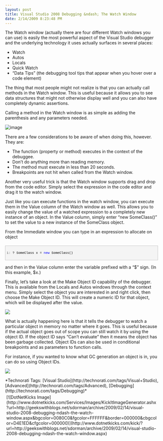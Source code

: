 ```yaml
---
layout: post
title: Visual Studio 2008 Debugging &ndash; The Watch Window
date: 2/14/2009 8:23:48 PM
---
```


The Watch window (actually there are four different Watch windows you can use) is easily the most powerful aspect of the Visual Studio debugger and the underlying technology it uses actually surfaces in several places:

*   Watch
*   Autos
*   Locals
*   Quick Watch
*   “Data Tips” (the debugging tool tips that appear when you hover over a code element)  

The thing that most people might not realize is that you can actually call methods in the Watch window. This is useful because it allows you to see data structures that might not otherwise display well and you can also have completely dynamic assertions.

Calling a method in the Watch window is as simple as adding the parenthesis and any parameters needed.

![image](http://gwb.blob.core.windows.net/sdorman/WindowsLiveWriter/VisualStudio2008DebuggingTheWatchWindow_10960/image_3.png "image") 

There are a few considerations to be aware of when doing this, however. They are:

*   The function (property or method) executes in the context of the debuggee.
*   Don’t do anything more than reading memory.
*   The method must execute in less than 20 seconds.
*   Breakpoints are not hit when called from the Watch window.  

Another very useful trick is that the Watch window supports drag and drop from the code editor. Simply select the expression in the code editor and drag it to the watch window.

Just like you can execute functions in the watch window, you can execute them in the Value column of the Watch window as well. This allows you to easily change the value of a watched expression to a completely new instance of an object. In the Value column, simply enter “new SomeClass()” to set the value to a new instance of the SomeClass object.

From the Immediate window you can type in an expression to allocate on object
  <div style="border-bottom: silver 1px solid; border-left: silver 1px solid; padding-bottom: 4px; line-height: 12pt; background-color: #f4f4f4; margin: 20px 0px 10px; padding-left: 4px; width: 97.5%; padding-right: 4px; font-family: 'Courier New', courier, monospace; max-height: 200px; font-size: 8pt; overflow: auto; border-top: silver 1px solid; cursor: text; border-right: silver 1px solid; padding-top: 4px" id="codeSnippetWrapper">   <div style="border-bottom-style: none; padding-bottom: 0px; line-height: 12pt; border-right-style: none; background-color: #f4f4f4; padding-left: 0px; width: 100%; padding-right: 0px; font-family: 'Courier New', courier, monospace; border-top-style: none; color: black; font-size: 8pt; border-left-style: none; overflow: visible; padding-top: 0px" id="codeSnippet">     

<span style="color: #606060" id="lnum1">   1:</span> ? SomeClass x = <span style="color: #0000ff">new</span> SomeClass()

</div>
</div>



and then in the Value column enter the variable prefixed with a “$” sign. (In this example, $x.)

Finally, let’s take a look at the Make Object ID capability of the debugger. This is available from the Locals and Autos windows through the context menu. Simply select the object you are interested in and right click, then choose the Make Object ID. This will create a numeric ID for that object, which will be displayed after the value.

![](http://gwb.blob.core.windows.net/sdorman/WindowsLiveWriter/VisualStudio2008DebuggingTheWatchWindow_10960/image_11.png) 

What is actually happening here is that it tells the debugger to watch a particular object in memory no matter where it goes. This is useful because if the actual object goes out of scope you can still watch it by using the object ID. If the object ID says “Can’t evaluate” then it means the object has been garbage collected. Object IDs can also be used in conditional breakpoints and as parameters to function calls.

For instance, if you wanted to know what GC generation an object is in, you can do so using Object IDs.

![](http://gwb.blob.core.windows.net/sdorman/WindowsLiveWriter/VisualStudio2008DebuggingTheWatchWindow_10960/image_10.png) 


<div style="padding-bottom: 0px; margin: 0px; padding-left: 0px; padding-right: 0px; display: inline; float: none; padding-top: 0px" id="scid:0767317B-992E-4b12-91E0-4F059A8CECA8:681b2357-8899-4f1c-adea-8972f8e9bcac" class="wlWriterSmartContent">*Technorati Tags: [Visual Studio](http://technorati.com/tags/Visual+Studio), [Advanced](http://technorati.com/tags/Advanced), [Debugging](http://technorati.com/tags/Debugging)*</div><div class="wlWriterHeaderFooter" style="text-align:left; margin:0px; padding:4px 4px 4px 4px;">[![DotNetKicks Image](http://www.dotnetkicks.com/Services/Images/KickItImageGenerator.ashx?url=http://geekswithblogs.net/sdorman/archive/2009/02/14/visual-studio-2008-debugging-ndash-the-watch-window.aspx&bgcolor=0080C0&fgcolor=FFFFFF&border=000000&cbgcolor=D4E1ED&cfgcolor=000000)](http://www.dotnetkicks.com/kick/?url=http://geekswithblogs.net/sdorman/archive/2009/02/14/visual-studio-2008-debugging-ndash-the-watch-window.aspx)</div>
